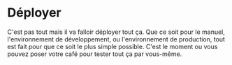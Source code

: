 # Déployer

C'est pas tout mais il va falloir déployer tout ça. Que ce soit pour le manuel,
l'environnement de développement, ou l'environnement de production, tout est
fait pour que ce soit le plus simple possible. C'est le moment ou vous pouvez
poser votre café pour tester tout ça par vous-même.
